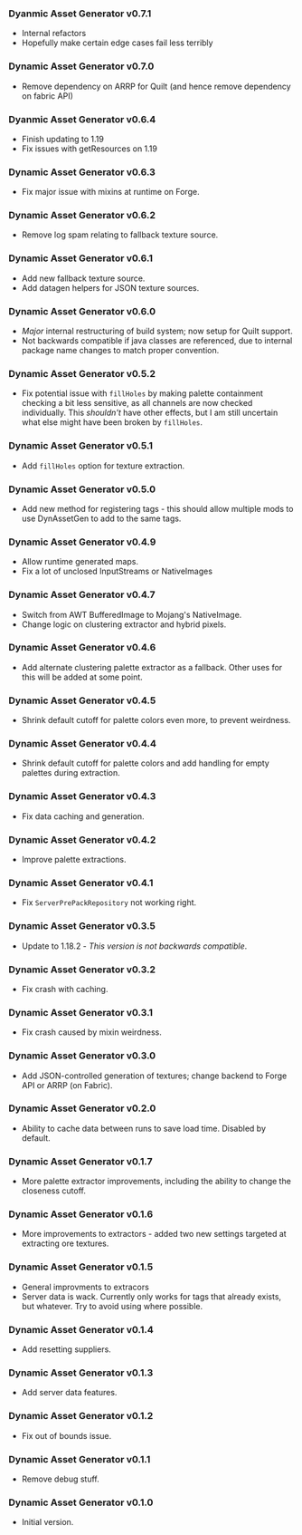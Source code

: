 ### Dyanmic Asset Generator v0.7.1

- Internal refactors
- Hopefully make certain edge cases fail less terribly

### Dynamic Asset Generator v0.7.0

- Remove dependency on ARRP for Quilt (and hence remove dependency on fabric API)

### Dyanmic Asset Generator v0.6.4

- Finish updating to 1.19
- Fix issues with getResources on 1.19

### Dynamic Asset Generator v0.6.3

- Fix major issue with mixins at runtime on Forge.

### Dynamic Asset Generator v0.6.2

- Remove log spam relating to fallback texture source.

### Dynamic Asset Generator v0.6.1

- Add new fallback texture source.
- Add datagen helpers for JSON texture sources.

### Dynamic Asset Generator v0.6.0

- *Major* internal restructuring of build system; now setup for Quilt support.
- Not backwards compatible if java classes are referenced, due to internal package name changes to match proper convention.

### Dynamic Asset Generator v0.5.2

- Fix potential issue with `fillHoles` by making palette containment checking a bit less sensitive, as all channels are
now checked individually. This *shouldn't* have other effects, but I am still uncertain what else might have been broken
by `fillHoles`.

### Dynamic Asset Generator v0.5.1

- Add `fillHoles` option for texture extraction.

### Dynamic Asset Generator v0.5.0

- Add new method for registering tags - this should allow multiple mods to use DynAssetGen to add to the same tags.

### Dynamic Asset Generator v0.4.9

- Allow runtime generated maps.
- Fix a lot of unclosed InputStreams or NativeImages

### Dynamic Asset Generator v0.4.7

- Switch from AWT BufferedImage to Mojang's NativeImage.
- Change logic on clustering extractor and hybrid pixels.

### Dynamic Asset Generator v0.4.6

- Add alternate clustering palette extractor as a fallback. Other uses for this will be added at some point.

### Dynamic Asset Generator v0.4.5

- Shrink default cutoff for palette colors even more, to prevent weirdness.

### Dynamic Asset Generator v0.4.4

- Shrink default cutoff for palette colors and add handling for empty palettes during extraction.

### Dynamic Asset Generator v0.4.3

- Fix data caching and generation.

### Dynamic Asset Generator v0.4.2

- Improve palette extractions.

### Dynamic Asset Generator v0.4.1

- Fix `ServerPrePackRepository` not working right.

### Dynamic Asset Generator v0.3.5

- Update to 1.18.2 - *This version is not backwards compatible*.

### Dynamic Asset Generator v0.3.2

- Fix crash with caching.

### Dynamic Asset Generator v0.3.1

- Fix crash caused by mixin weirdness.

### Dynamic Asset Generator v0.3.0

- Add JSON-controlled generation of textures; change backend to Forge API or ARRP (on Fabric).

### Dynamic Asset Generator v0.2.0

- Ability to cache data between runs to save load time. Disabled by default.

### Dynamic Asset Generator v0.1.7

- More palette extractor improvements, including the ability to change the closeness cutoff.

### Dynamic Asset Generator v0.1.6

- More improvements to extractors - added two new settings targeted at extracting ore textures.

### Dynamic Asset Generator v0.1.5

- General improvments to extracors
- Server data is wack. Currently only works for tags that already exists, but whatever. Try to avoid using where possible.

### Dynamic Asset Generator v0.1.4

- Add resetting suppliers.

### Dynamic Asset Generator v0.1.3

- Add server data features.

### Dynamic Asset Generator v0.1.2

- Fix out of bounds issue.

### Dynamic Asset Generator v0.1.1

- Remove debug stuff.

### Dynamic Asset Generator v0.1.0

- Initial version.
